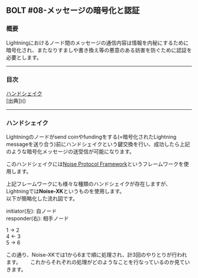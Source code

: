 ## BOLT #08-メッセージの暗号化と認証

### 概要

Lightningにおけるノード間のメッセージの通信内容は情報を内秘にするために暗号化され、またなりすましや書き換え等の悪意のある妨害を防ぐために認証を必要とします。

***


### 目次

[ハンドシェイク](https://github.com/char1yxok/lightning-rfc-ja/doc/08.md#ハンドシェイク)  
[出典])()

***

### ハンドシェイク

Lightningのノードがsend coinやfundingをする(=暗号化されたLightning messageを送り合う)前にハンドシェイクという鍵交換を行い、成功したら上記のような暗号化メッセージの送受信が可能になります。

このハンドシェイクには[Noise Protocol Framework](http://www.noiseprotocol.org/noise.html)というフレームワークを使用します。

上記フレームワークにも様々な種類のハンドシェイクが存在しますが、Lightningでは**Noise-XK**というものを使用します。  
以下が簡略化した流れ図です。

initiator(左): 自ノード  
responder(右): 相手ノード  
  
1  ->  2  
4  <-  3  
5  ->  6  

この通り、Noise-XKでは1から6まで順に処理され、計3回のやりとりが行われます。　　
これからそれぞれの処理がどのようなことを行なっているのか見ていきます。

